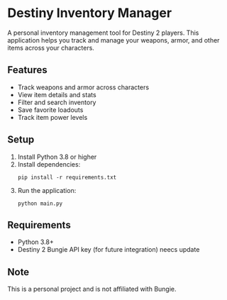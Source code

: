 # Destiny Inventory Manager

A personal inventory management tool for Destiny 2 players. This application helps you track and manage your weapons, armor, and other items across your characters.

## Features
- Track weapons and armor across characters
- View item details and stats
- Filter and search inventory
- Save favorite loadouts
- Track item power levels

## Setup
1. Install Python 3.8 or higher
2. Install dependencies:
   ```
   pip install -r requirements.txt
   ```
3. Run the application:
   ```
   python main.py
   ```

## Requirements
- Python 3.8+    
- Destiny 2 Bungie API key (for future integration)
neecs update

## Note
This is a personal project and is not affiliated with Bungie. 
